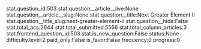 stat.question_id:503
stat.question__article__live:None
stat.question__article__slug:None
stat.question__title:Next Greater Element II
stat.question__title_slug:next-greater-element-ii
stat.question__hide:False
stat.total_acs:2644
stat.total_submitted:5566
stat.total_column_articles:3
stat.frontend_question_id:503
stat.is_new_question:False
status:None
difficulty.level:2
paid_only:False
is_favor:False
frequency:0
progress:0
